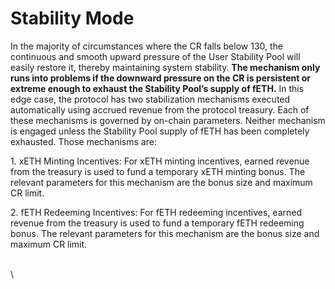 # Stability Mode

In the majority of circumstances where the CR falls below 130, the continuous and smooth upward pressure of the User Stability Pool will easily restore it, thereby maintaining system stability. **The mechanism only runs into problems if the downward pressure on the CR is persistent or extreme enough to exhaust the Stability Pool’s supply of fETH.** In this edge case, the protocol has two stabilization mechanisms executed automatically using accrued revenue from the protocol treasury. Each of these mechanisms is governed by on-chain parameters. Neither mechanism is engaged unless the Stability Pool supply of fETH has been completely exhausted. Those mechanisms are:

1\. xETH Minting Incentives: For xETH minting incentives, earned revenue from the treasury is used to fund a temporary xETH minting bonus. The relevant parameters for this mechanism are the bonus size and maximum CR limit.

2\. fETH Redeeming Incentives: For fETH redeeming incentives, earned revenue from the treasury is used to fund a temporary fETH redeeming bonus. The relevant parameters for this mechanism are the bonus size and maximum CR limit.



\
\
